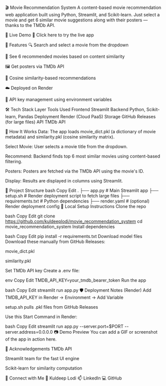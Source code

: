🎬 Movie Recommendation System
A content-based movie recommendation web application built using Python, Streamlit, and Scikit-learn. Just select a movie and get 6 similar movie suggestions along with their posters — thanks to the TMDb API.


🚀 Live Demo
🔗 Click here to try the live app

📌 Features
🔍 Search and select a movie from the dropdown

🤖 See 6 recommended movies based on content similarity

🖼️ Get posters via TMDb API

🧠 Cosine similarity-based recommendations

☁️ Deployed on Render

🔐 API key management using environment variables

🛠️ Tech Stack
Layer	Tools Used
Frontend	Streamlit
Backend	Python, Scikit-learn, Pandas
Deployment	Render (Cloud PaaS)
Storage	GitHub Releases (for large files)
API	TMDb API

🧠 How It Works
Data: The app loads movie_dict.pkl (a dictionary of movie metadata) and similarity.pkl (cosine similarity matrix).

Select Movie: User selects a movie title from the dropdown.

Recommend: Backend finds top 6 most similar movies using content-based filtering.

Posters: Posters are fetched via the TMDb API using the movie's ID.

Display: Results are displayed in columns using Streamlit.

📂 Project Structure
bash
Copy
Edit
.
├── app.py              # Main Streamlit app
├── setup.sh            # Render deployment script to fetch large files
├── requirements.txt    # Python dependencies
├── render.yaml         # (optional) Render deployment config
🧪 Local Setup Instructions
Clone the repo

bash
Copy
Edit
git clone https://github.com/kuldeeplodi/movie_recommendation_system
cd movie_recommendation_system
Install dependencies

bash
Copy
Edit
pip install -r requirements.txt
Download model files
Download these manually from GitHub Releases:

movie_dict.pkl

similarity.pkl

Set TMDb API key
Create a .env file:

env
Copy
Edit
TMDB_API_KEY=your_tmdb_bearer_token
Run the app

bash
Copy
Edit
streamlit run app.py
🛡️ Deployment Notes (Render)
Add TMDB_API_KEY in Render → Environment → Add Variable

setup.sh pulls .pkl files from GitHub Releases

Use this Start Command in Render:

bash
Copy
Edit
streamlit run app.py --server.port=$PORT --server.address=0.0.0.0
📷 Demo Preview
You can add a GIF or screenshot of the app in action here.

📘 Acknowledgements
TMDb API

Streamlit team for the fast UI engine

Scikit-learn for similarity computation

🤝 Connect with Me
👤 Kuldeep Lodi
📫 LinkedIn
💻 GitHub
